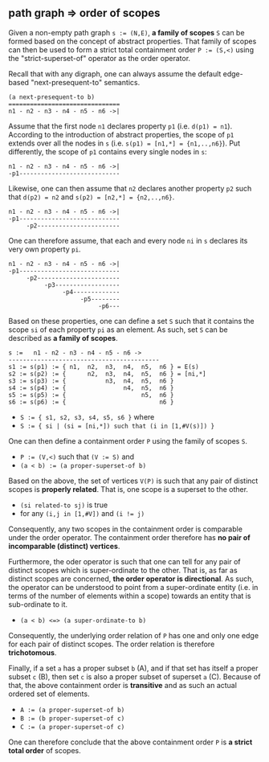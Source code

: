
<!-- ======================================================================= -->
## path graph => order of scopes

Given a non-empty path graph `s := (N,E)`, **a family of scopes** `S` can be
formed based on the concept of abstract properties. That family of scopes can
then be used to form a strict total containment order `P := (S,<)` using the
"strict-superset-of" operator as the order operator.

Recall that with any digraph, one can always assume the default edge-based
"next-presequent-to" semantics.

```
(a next-presequent-to b)
===============================
n1 - n2 - n3 - n4 - n5 - n6 ->|
```

Assume that the first node `n1` declares property `p1` (i.e. `d(p1) = n1`).
According to the introduction of abstract properties, the scope of `p1` extends
over all the nodes in `s` (i.e. `s(p1) = [n1,*] = {n1,..,n6}`). Put differently,
the scope of `p1` contains every single nodes in `s`:

```
n1 - n2 - n3 - n4 - n5 - n6 ->|
-p1----------------------------
```

Likewise, one can then assume that `n2` declares another property `p2` such
that `d(p2) = n2` and `s(p2) = [n2,*] = {n2,..,n6}`.

```
n1 - n2 - n3 - n4 - n5 - n6 ->|
-p1----------------------------
     -p2-----------------------
```

One can therefore assume, that each and every node `ni` in `s` declares
its very own property `pi`.

```
n1 - n2 - n3 - n4 - n5 - n6 ->|
-p1----------------------------
     -p2-----------------------
          -p3------------------
               -p4-------------
                    -p5--------
                         -p6---
```

Based on these properties, one can define a set `S` such that it contains
the scope `si` of each property `pi` as an element. As such, set `S` can be
described as **a family of scopes**.

```
s :=   n1 - n2 - n3 - n4 - n5 - n6 ->
------------------------------------------
s1 := s(p1) := { n1,  n2,  n3,  n4,  n5,  n6 } = E(s)
s2 := s(p2) := {      n2,  n3,  n4,  n5,  n6 } = [ni,*]
s3 := s(p3) := {           n3,  n4,  n5,  n6 }
s4 := s(p4) := {                n4,  n5,  n6 }
s5 := s(p5) := {                     n5,  n6 }
s6 := s(p6) := {                          n6 }
```

* `S := { s1, s2, s3, s4, s5, s6 }` where
* `S := { si | (si = [ni,*]) such that (i in [1,#V(s)]) }`

One can then define a containment order `P` using the family of scopes `S`.

* `P := (V,<)` such that `(V := S)` and
* `(a < b) := (a proper-superset-of b)`

Based on the above, the set of vertices `V(P)` is such that any pair of distinct
scopes is **properly related**. That is, one scope is a superset to the other.

* `(si related-to sj)` is true
* for any `(i,j in [1,#V])` and `(i != j)`

Consequently, any two scopes in the containment order is comparable
under the order operator. The containment order therefore has
**no pair of incomparable (distinct) vertices**.

Furthermore, the oder operator is such that one can tell for any pair of distinct
scopes which is super-ordinate to the other. That is, as far as distinct scopes
are concerned, **the order operator is directional**. As such, the operator can
be understood to point from a super-ordinate entity (i.e. in terms of the number
of elements within a scope) towards an entity that is sub-ordinate to it.

* `(a < b) <=> (a super-ordinate-to b)`

Consequently, the underlying order relation of `P` has one and only one edge for
each pair of distinct scopes. The order relation is therefore **trichotomous**.

Finally, if a set `a` has a proper subset `b` (A), and if that set has itself
a proper subset `c` (B), then set `c` is also a proper subset of superset `a`
(C). Because of that, the above containment order is **transitive** and as
such an actual ordered set of elements.

* `A := (a proper-superset-of b)`
* `B := (b proper-superset-of c)`
* `C := (a proper-superset-of c)`

One can therefore conclude that the above containment order
`P` is **a strict total order** of scopes.
